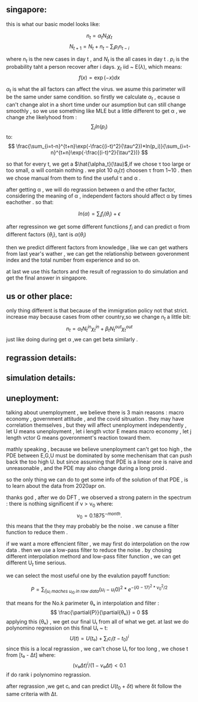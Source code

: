 singapore:
--------
this is what our basic model looks like:

$$
n_t = \alpha_t N_t \chi_t 
$$
$$
N_{t+1} = N_t + n_t - \sum_i p_i n_{t-i}
$$

where $n_t$ is the new cases in day t , and $N_t$ is the all cases in day t . $p_i$ is the probability taht a person recover after i days. $\chi_t$ iid ~ E($\lambda$), which means:
$$
f(x) = \exp(-x)dx
$$

$α_t$ is what the all factors can affect the virus. we asume this parimeter will be the same under same condition.
so firstly we calculate $\alpha_t$ , ecause α can't change alot in a short time under our asumption but can still change smoothly , so we use something like MLE but a little different to get α ,
we change zhe likelyhood from :
$$
\sum_{i} ln(p_i)
$$
to:
$$
\frac{\sum_{i=t-n}^{t+n}\exp(-\frac{(i-t)^2}{\tau^2})*ln(p_i)}{\sum_{i=t-n}^{t+n}\exp(-\frac{(i-t)^2}{\tau^2})}
$$

so that for every t, we get a $\hat{\alpha_t}(\tau)$,if we chose τ too large or too small, α will contain nothing . we plot 10 $α_t(τ)$ choosen τ from 1~10 . then we chose manual from them to find the useful τ and α .

after getting α , we will do regrassion between α and the other factor, considering the meaning of α , independent factors should affect α by times eachother . so that:

$$
ln(\alpha) = \sum_if_i(θ_i) + \epsilon
$$

after regressinon we get some different functiions $f_i$ and can predict α from different factors {$θ_i$}, tant is $\alpha(\theta_i)$

then we predict different factors from knowledge , like  we can get wathers from last year's wather , we can get the relationship between goveronment index and the total number from experience and so on.

at last we use this factors and the result of regrassion to do simulation and get the final answer in singapore.



us or other place:
-------
only thing different is that because of the immigration policy not that strict. increase may because cases from other country,so we change $n_t$ a little bit:
$$
n_t = \alpha_t N^{in}_t \chi^{in}_t + \beta_t N^{out}_t \chi^{out}_t
$$
just like doing during get α ,we can get beta similarly .


regrassion details:
-----


simulation details:
---


uneployment:
---
talking about unemployment , we believe there is 3 main reasons : macro economy , government attitude , and the covid sitruation . they may have correlation themselves , but they will affect unenployment independently , let U means unenployment , let i length vctor E means macro economy , let j length vctor G means goveronment's reaction toward them.

mathly speaking , because we believe unenployment can't get too high , the PDE between E,G,U must be dominated by some mechenisam that can push back the too high U.
but since assuming that PDE is a linear one is naive and unreasonable , and the PDE may also change during a long proid . 

so the only thing we can do to get some info of the solution of that PDE , is to learn about the data from 2020apr on.

thanks god , after we do DFT , we observed a strong patern in the spectrum : there is nothing significent if ν > ν$_0$ where:
$$
ν_0 = 0.1875^{-month} .
$$
this means that the they may probably be the noise . we canuse a filter function to reduce them .

if we want a more effencient filter , we may first do interpolation on the row data . then we use a low-pass filter to reduce the noise . by chosing different interpolation methord and low-pass filter function , we can get different U$_t$ time serious. 

we can select the most useful one by the evalution payoff function:

$$
P = \sum_{i|u_i\ maches\  u_{i0}\ in\ raw\ data}(u_i - u_i0)^2*e^{-(i0-17)^2*\nu_0^2/2}
$$ 

that means for the No.k parimeter θₖ in interpolation and filter :
$$
\frac{\partial{P}}{\partial{θₖ}} = 0
$$
applying this {θₖ} , we get our final Uₜ from all of what we get. 
at last we do polynomino regression on  this final Uₜ ~ t:
$$
U(t) = U(t₀) + \sum_ic_i(t-t_0)^i
$$
since this is a local regrassion , we can't chose Uₜ for too long , we chose t from [t₀ - Δt] where:
$$
(ν₀Δt)^{i}/(1-ν₀Δt) < 0.1 
$$
if do rank i polynomino regrassion.

after regrassion ,we get cᵢ and can predict $U(t_0 + δt)$ where δt follow the same criteria with Δt.






